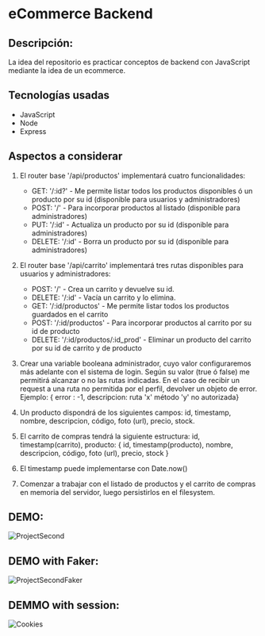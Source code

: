 # eCommerce Backend

## Descripción:

La idea del repositorio es practicar conceptos de backend con JavaScript mediante la idea de un ecommerce.

## Tecnologías usadas

- JavaScript
- Node
- Express

## Aspectos a considerar

1. El router base '/api/productos' implementará cuatro funcionalidades:


    - GET: '/:id?' - Me permite listar todos los productos disponibles ó un producto por su id (disponible para usuarios y administradores)
    - POST: '/' - Para incorporar productos al listado (disponible para administradores)
    - PUT: '/:id' - Actualiza un producto por su id (disponible para administradores)
    - DELETE: '/:id' - Borra un producto por su id (disponible para administradores)

2. El router base '/api/carrito' implementará tres rutas disponibles para usuarios y administradores:


    - POST: '/' - Crea un carrito y devuelve su id.
    - DELETE: '/:id' - Vacía un carrito y lo elimina.
    - GET: '/:id/productos' - Me permite listar todos los productos guardados en el carrito
    - POST: '/:id/productos' - Para incorporar productos al carrito por su id de producto
    - DELETE: '/:id/productos/:id_prod' - Eliminar un producto del carrito por su id de carrito y de producto

3. Crear una variable booleana administrador, cuyo valor configuraremos más adelante con el sistema de login. Según su valor (true ó false) me permitirá alcanzar o no las rutas indicadas. En el caso de recibir un request a una ruta no permitida por el perfil, devolver un objeto de error. Ejemplo: { error : -1, descripcion: ruta 'x' método 'y' no autorizada}

4. Un producto dispondrá de los siguientes campos: id, timestamp, nombre, descripcion, código, foto (url), precio, stock.

5. El carrito de compras tendrá la siguiente estructura:
   id, timestamp(carrito), producto: { id, timestamp(producto), nombre, descripcion, código, foto (url), precio, stock }

6. El timestamp puede implementarse con Date.now()

7. Comenzar a trabajar con el listado de productos y el carrito de compras en memoria del servidor, luego persistirlos en el filesystem.

## DEMO:

![ProjectSecond](https://user-images.githubusercontent.com/4382527/164957040-7c002d56-30bc-426e-adf7-d796da54dc3c.gif)

## DEMO with Faker:
![ProjectSecondFaker](https://user-images.githubusercontent.com/4382527/166128525-60ff93d0-a288-45b4-8668-a41b6c7afcc2.gif)

## DEMMO with session:
![Cookies](https://user-images.githubusercontent.com/4382527/167276998-dea3fad2-8a82-4cb8-8b17-93c3b63f70a4.gif)


